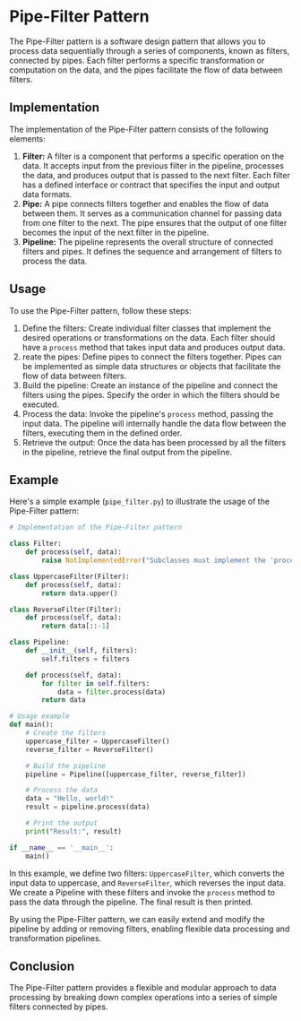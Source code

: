 # Pipe-Filter Pattern

The Pipe-Filter pattern is a software design pattern that allows you to process data sequentially through a series of components, known as filters, connected by pipes. Each filter performs a specific transformation or computation on the data, and the pipes facilitate the flow of data between filters.

## Implementation

The implementation of the Pipe-Filter pattern consists of the following elements:

1. **Filter:** A filter is a component that performs a specific operation on the data. It accepts input from the previous filter in the pipeline, processes the data, and produces output that is passed to the next filter. Each filter has a defined interface or contract that specifies the input and output data formats.
2. **Pipe:** A pipe connects filters together and enables the flow of data between them. It serves as a communication channel for passing data from one filter to the next. The pipe ensures that the output of one filter becomes the input of the next filter in the pipeline.
3. **Pipeline:** The pipeline represents the overall structure of connected filters and pipes. It defines the sequence and arrangement of filters to process the data.

## Usage

To use the Pipe-Filter pattern, follow these steps:

1. Define the filters: Create individual filter classes that implement the desired operations or transformations on the data. Each filter should have a `process` method that takes input data and produces output data.
2. reate the pipes: Define pipes to connect the filters together. Pipes can be implemented as simple data structures or objects that facilitate the flow of data between filters.
3. Build the pipeline: Create an instance of the pipeline and connect the filters using the pipes. Specify the order in which the filters should be executed.
4. Process the data: Invoke the pipeline's `process` method, passing the input data. The pipeline will internally handle the data flow between the filters, executing them in the defined order.
5. Retrieve the output: Once the data has been processed by all the filters in the pipeline, retrieve the final output from the pipeline.

## Example

Here's a simple example (`pipe_filter.py`) to illustrate the usage of the Pipe-Filter pattern:

```python
# Implementation of the Pipe-Filter pattern

class Filter:
    def process(self, data):
        raise NotImplementedError("Subclasses must implement the 'process' method.")

class UppercaseFilter(Filter):
    def process(self, data):
        return data.upper()

class ReverseFilter(Filter):
    def process(self, data):
        return data[::-1]

class Pipeline:
    def __init__(self, filters):
        self.filters = filters

    def process(self, data):
        for filter in self.filters:
            data = filter.process(data)
        return data

# Usage example
def main():
    # Create the filters
    uppercase_filter = UppercaseFilter()
    reverse_filter = ReverseFilter()

    # Build the pipeline
    pipeline = Pipeline([uppercase_filter, reverse_filter])

    # Process the data
    data = "Hello, world!"
    result = pipeline.process(data)

    # Print the output
    print("Result:", result)

if __name__ == '__main__':
    main()
```

In this example, we define two filters: `UppercaseFilter`, which converts the input data to uppercase, and `ReverseFilter`, which reverses the input data. We create a Pipeline with these filters and invoke the `process` method to pass the data through the pipeline. The final result is then printed.

By using the Pipe-Filter pattern, we can easily extend and modify the pipeline by adding or removing filters, enabling flexible data processing and transformation pipelines.

## Conclusion

The Pipe-Filter pattern provides a flexible and modular approach to data processing by breaking down complex operations into a series of simple filters connected by pipes.